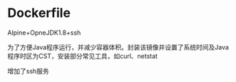 # Dockerfile

Alpine+OpneJDK1.8+ssh

为了方便Java程序运行，并减少容器体积。封装该镜像并设置了系统时间及Java程序时区为CST，安装部分常见工具，如curl、netstat

增加了ssh服务

